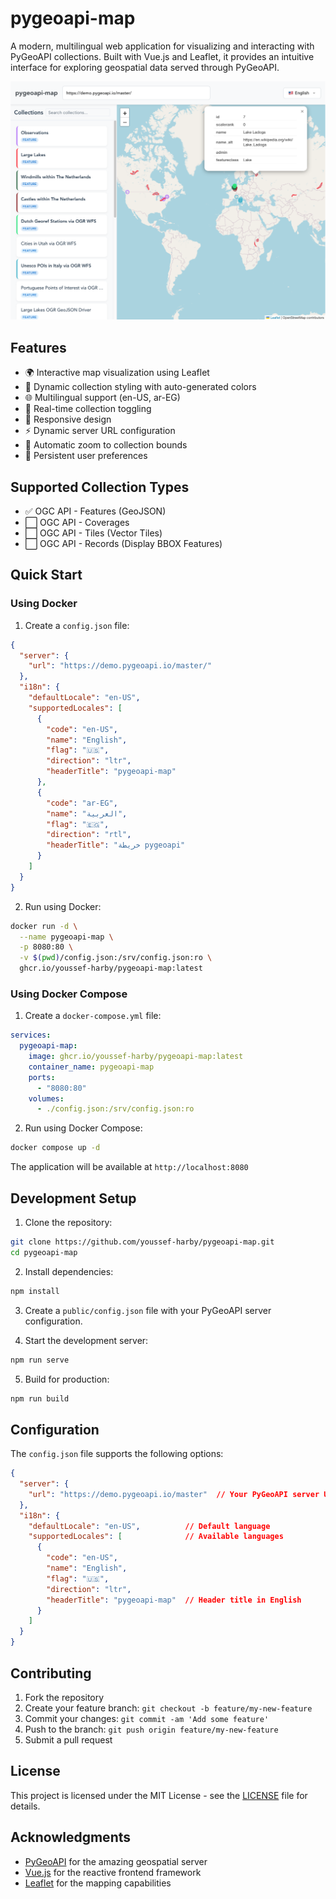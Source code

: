 # pygeoapi-map

A modern, multilingual web application for visualizing and interacting with PyGeoAPI collections. Built with Vue.js and Leaflet, it provides an intuitive interface for exploring geospatial data served through PyGeoAPI.

![alt text](screenshot.png)

## Features

- 🌍 Interactive map visualization using Leaflet
- 🎨 Dynamic collection styling with auto-generated colors
- 🌐 Multilingual support (en-US, ar-EG)
- 🔄 Real-time collection toggling
- 📱 Responsive design
- ⚡ Dynamic server URL configuration
- 🎯 Automatic zoom to collection bounds
- 💾 Persistent user preferences

## Supported Collection Types

- ✅ OGC API - Features (GeoJSON)
- ⬜️ OGC API - Coverages
- ⬜️ OGC API - Tiles (Vector Tiles)
- ⬜️ OGC API - Records (Display BBOX Features)

## Quick Start

### Using Docker

1. Create a `config.json` file:

```json
{
  "server": {
    "url": "https://demo.pygeoapi.io/master/"
  },
  "i18n": {
    "defaultLocale": "en-US",
    "supportedLocales": [
      {
        "code": "en-US",
        "name": "English",
        "flag": "🇺🇸",
        "direction": "ltr",
        "headerTitle": "pygeoapi-map"
      },
      {
        "code": "ar-EG",
        "name": "العربية",
        "flag": "🇪🇬",
        "direction": "rtl",
        "headerTitle": "خريطة pygeoapi"
      }
    ]
  }
}
```

2. Run using Docker:

```bash
docker run -d \
  --name pygeoapi-map \
  -p 8080:80 \
  -v $(pwd)/config.json:/srv/config.json:ro \
  ghcr.io/youssef-harby/pygeoapi-map:latest
```

### Using Docker Compose

1. Create a `docker-compose.yml` file:

```yaml
services:
  pygeoapi-map:
    image: ghcr.io/youssef-harby/pygeoapi-map:latest
    container_name: pygeoapi-map
    ports:
      - "8080:80"
    volumes:
      - ./config.json:/srv/config.json:ro
```

2. Run using Docker Compose:

```bash
docker compose up -d
```

The application will be available at `http://localhost:8080`

## Development Setup

1. Clone the repository:
```bash
git clone https://github.com/youssef-harby/pygeoapi-map.git
cd pygeoapi-map
```

2. Install dependencies:
```bash
npm install
```

3. Create a `public/config.json` file with your PyGeoAPI server configuration.

4. Start the development server:
```bash
npm run serve
```

5. Build for production:
```bash
npm run build
```

## Configuration

The `config.json` file supports the following options:

```json
{
  "server": {
    "url": "https://demo.pygeoapi.io/master"  // Your PyGeoAPI server URL
  },
  "i18n": {
    "defaultLocale": "en-US",          // Default language
    "supportedLocales": [              // Available languages
      {
        "code": "en-US",
        "name": "English",
        "flag": "🇺🇸",
        "direction": "ltr",
        "headerTitle": "pygeoapi-map"  // Header title in English
      }
    ]
  }
}
```

## Contributing

1. Fork the repository
2. Create your feature branch: `git checkout -b feature/my-new-feature`
3. Commit your changes: `git commit -am 'Add some feature'`
4. Push to the branch: `git push origin feature/my-new-feature`
5. Submit a pull request

## License

This project is licensed under the MIT License - see the [LICENSE](LICENSE) file for details.

## Acknowledgments

- [PyGeoAPI](https://pygeoapi.io/) for the amazing geospatial server
- [Vue.js](https://vuejs.org/) for the reactive frontend framework
- [Leaflet](https://leafletjs.com/) for the mapping capabilities
